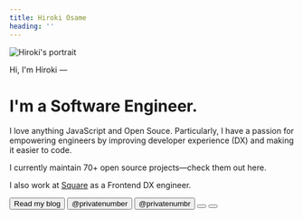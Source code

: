 ```yaml
---
title: Hiroki Osame
heading: ''
---
```


<WiggleAnimation class="ml-auto w-40 h-40 sm:w-45 sm:h-45 mt-3 sm:mt-6 -mb-5 sm:-mb-12 mr-2">
	<img
		alt="Hiroki's portrait"
		src="/profile-square.png"
		class="rounded-md shadow-sm shadow-gray-900/70"
	>
</WiggleAnimation>

<span class="text-xl font-medium">Hi, I'm Hiroki —</span>
<h1>I'm a Software Engineer.</h1>

I love anything JavaScript and Open Souce. Particularly, I have a passion for empowering engineers by improving developer experience (DX) and making it easier to code.

I currently maintain 70+ open source projects—check them out <router-link to="/projects">here</router-link>.

I also work at [Square](https://squareup.com/) as a Frontend DX engineer.

<div class="m-t-8 sm:m-t-14 flex flex-wrap gap-2 sm:gap-4">

<Button href="/posts" title="Link to my blog posts" class="w-full sm:w-auto">
	Read my blog
	<icon-mdi-head-heart class="m-l-1" />
</Button>

<Button href="https://github.com/privatenumber" type="secondary" title="Link to my GitHub profile" class="flex-1 sm:flex-none">
	<icon-mdi-github class="m-r-1" /> @privatenumber
</Button>

<Button href="https://twitter.com/privatenumbr" type="secondary" title="Link to my Twitter profile" class="flex-1 sm:flex-none">
	<icon-mdi-twitter class="m-r-1" /> @privatenumbr
</Button>

<Button href="https://www.instagram.com/private.number_" type="secondary" title="Link to my Instagram profile" class="flex-1 sm:flex-none">
	<icon-mdi-instagram class="m-r-1" />
</Button>

<Button href="https://www.reddit.com/user/privatenumbr" type="secondary" title="Link to my Reddit profile" class="flex-1 sm:flex-none">
	<icon-mdi-reddit class="m-r-1" />
</Button>

</div>
